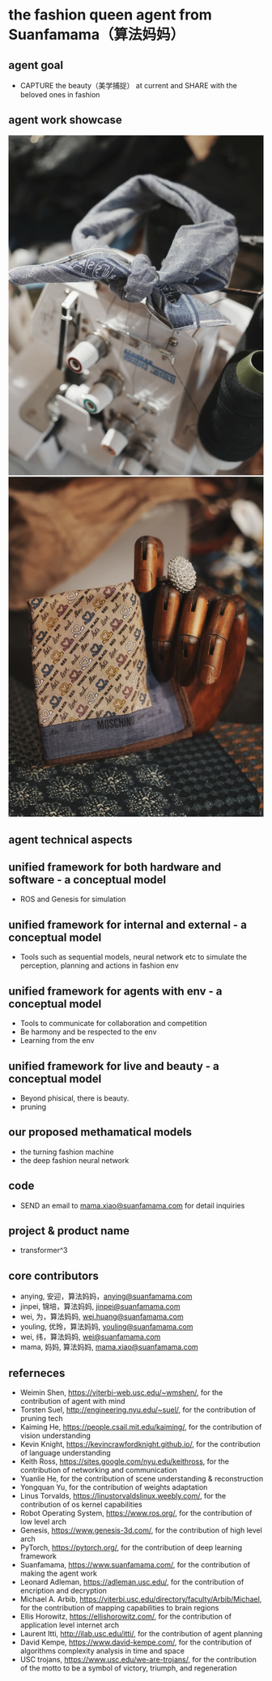 # the fashion queen agent from Suanfamama（算法妈妈）
## agent goal
* CAPTURE the beauty（美学捕捉） at current and SHARE with the beloved ones in fashion

## agent work showcase
![](./showcase/1.png)
![](./showcase/2.png)

## agent technical aspects
## unified framework for both hardware and software - a conceptual model
* ROS and Genesis for simulation

## unified framework for internal and external - a conceptual model
* Tools such as sequential models, neural network etc to simulate the perception, planning and actions in fashion env

## unified framework for agents with env - a conceptual model
* Tools to communicate for collaboration and competition
* Be harmony and be respected to the env
* Learning from the env

## unified framework for live and beauty - a conceptual model
* Beyond phisical, there is beauty.
* pruning
## our proposed methamatical models
* the turning fashion machine
* the deep fashion neural network

## code
* SEND an email to mama.xiao@suanfamama.com for detail inquiries

## project & product name
* transformer^3

## core contributors
* anying, 安迎，算法妈妈，anying@suanfamama.com
* jinpei, 锦培，算法妈妈, jinpei@suanfamama.com
* wei, 为，算法妈妈, wei.huang@suanfamama.com
* youling, 优玲，算法妈妈, youling@suanfamama.com
* wei, 纬，算法妈妈, wei@suanfamama.com
* mama, 妈妈, 算法妈妈, mama.xiao@suanfamama.com

## referneces
* Weimin Shen, https://viterbi-web.usc.edu/~wmshen/, for the contribution of agent with mind
* Torsten Suel, http://engineering.nyu.edu/~suel/, for the contribution of pruning tech
* Kaiming He, https://people.csail.mit.edu/kaiming/, for the contribution of vision understanding
* Kevin Knight, https://kevincrawfordknight.github.io/, for the contribution of language understanding
* Keith Ross, https://sites.google.com/nyu.edu/keithross, for the contribution of networking and communication
* Yuanlie He, for the contribution of scene understanding & reconstruction
* Yongquan Yu, for the contribution of weights adaptation
* Linus Torvalds, https://linustorvaldslinux.weebly.com/, for the contribution of os kernel capabilities
* Robot Operating System, https://www.ros.org/, for the contribution of low level arch
* Genesis, https://www.genesis-3d.com/, for the contribution of high level arch
* PyTorch, https://pytorch.org/, for the contribution of deep learning framework
* Suanfamama, https://www.suanfamama.com/, for the contribution of making the agent work
* Leonard Adleman, https://adleman.usc.edu/, for the contribution of encription and decryption
* Michael A. Arbib, https://viterbi.usc.edu/directory/faculty/Arbib/Michael, for the contribution of mapping capabilities to brain regions
* Ellis Horowitz, https://ellishorowitz.com/, for the contribution of application level internet arch
* Laurent Itti, http://ilab.usc.edu/itti/, for the contribution of agent planning
* David Kempe, https://www.david-kempe.com/, for the contribution of algorithms complexity analysis in time and space
* USC trojans, https://www.usc.edu/we-are-trojans/, for the contribution of the motto to be a symbol of victory, triumph, and regeneration